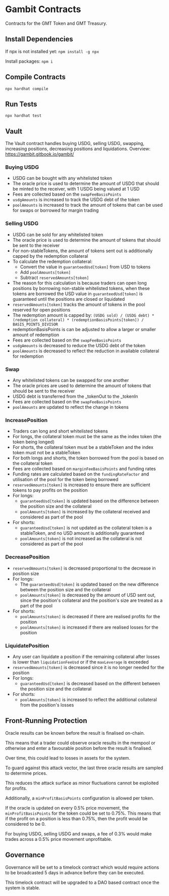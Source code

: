 # Gambit Contracts
Contracts for the GMT Token and GMT Treasury.

## Install Dependencies
If npx is not installed yet:
`npm install -g npx`

Install packages:
`npm i`

## Compile Contracts
`npx hardhat compile`

## Run Tests
`npx hardhat test`

## Vault
The Vault contract handles buying USDG, selling USDG, swapping, increasing positions, decreasing positions and liquidations.
Overview: https://gambit.gitbook.io/gambit/

### Buying USDG
- USDG can be bought with any whitelisted token
- The oracle price is used to determine the amount of USDG that should be minted to the receiver, with 1 USDG being valued at 1 USD
- Fees are collected based on the `swapFeeBasisPoints`
- `usdgAmounts` is increased to track the USDG debt of the token
- `poolAmounts` is increased to track the amount of tokens that can be used for swaps or borrowed for margin trading

### Selling USDG
- USDG can be sold for any whitelisted token
- The oracle price is used to determine the amount of tokens that should be sent to the receiver
- For non-stableTokens, the amount of tokens sent out is additionally capped by the redemption collateral
- To calculate the redemption collateral:
  - Convert the value in `guaranteedUsd[token]` from USD to tokens
  - Add `poolAmounts[token]`
  - Subtract `reservedAmounts[token]`
- The reason for this calculation is because traders can open long positions by borrowing non-stable whitelisted tokens, when these tokens are borrowed the USD value in `guaranteedUsd[token]` is guaranteed until the positions are closed or liquidated
- `reservedAmounts[token]` tracks the amount of tokens in the pool reserved for open positions
- The redemption amount is capped by: `(USDG sold) / (USDG debt) * (redemption collateral) * (redemptionBasisPoints[token]) / BASIS_POINTS_DIVISOR`
- redemptionBasisPoints is can be adjusted to allow a larger or smaller amount of redemption
- Fees are collected based on the `swapFeeBasisPoints`
- `usdgAmounts` is decreased to reduce the USDG debt of the token
- `poolAmounts` is decreased to reflect the reduction in available collateral for redemption

### Swap
- Any whitelisted tokens can be swapped for one another
- The oracle prices are used to determine the amount of tokens that should be sent to the receiver
- USDG debt is transferred from the _tokenOut to the _tokenIn
- Fees are collected based on the `swapFeeBasisPoints`
- `poolAmounts` are updated to reflect the change in tokens

### IncreasePosition
- Traders can long and short whitelisted tokens
- For longs, the collateral token must be the same as the index token (the token being longed)
- For shorts, the collateral token must be a stableToken and the index token must not be a stableToken
- For both longs and shorts, the token borrowed from the pool is based on the collateral token
- Fees are collected based on `marginFeeBasisPoints` and funding rates
- Funding rates are calculated based on the `fundingRateFactor` and utilisation of the pool for the token being borrowed
- `reservedAmounts[token]` is increased to ensure there are sufficient tokens to pay profits on the position
- For longs:
  - `guaranteedUsd[token]` is updated based on the difference between the position size and the collateral
  - `poolAmounts[token]` is increased by the collateral received and considered as part of the pool
- For shorts:
  - `guaranteedUsd[token]` is not updated as the collateral token is a stableToken, and no USD amount is additionally guaranteed
  - `poolAmounts[token]` is not increased as the collateral is not considered as part of the pool

### DecreasePosition
- `reservedAmounts[token]` is decreased proportional to the decrease in position size
- For longs:
  - The `guaranteedUsd[token]` is updated based on the new difference between the position size and the collateral
  - `poolAmounts[token]` is decreased by the amount of USD sent out, since the position's collateral and the position's size are treated as a part of the pool
- For shorts:
  - `poolAmounts[token]` is decreased if there are realised profits for the position
  - `poolAmounts[token]` is increased if there are realised losses for the position

### LiquidatePosition
- Any user can liquidate a position if the remaining collateral after losses is lower than `liquidationFeeUsd` or if the `maxLeverage` is exceeded
- `reservedAmounts[token]` is decreased since it is no longer needed for the position
- For longs:
  - `guaranteedUsd[token]` is decreased based on the different between the position size and the collateral
- For shorts:
  - `poolAmounts[token]` is increased to reflect the additional collateral from the position's losses

## Front-Running Protection
Oracle results can be known before the result is finalised on-chain.

This means that a trader could observe oracle results in the mempool or otherwise and enter a favourable position before the result is finalised.

Over time, this could lead to losses in assets for the system.

To guard against this attack vector, the last three oracle results are sampled to determine prices.

This reduces the attack surface as minor fluctuations cannot be exploited for profits.

Additionally, a `minProfitBasisPoints` configuration is allowed per token.

If the oracle is updated on every 0.5% price movement, the `minProfitBasisPoints` for the token could be set to 0.75%.
This means that if the profit on a position is less than 0.75%, then the profit would be considered to be 0.

For buying USDG, selling USDG and swaps, a fee of 0.3% would make trades across a 0.5% price movement unprofitable.

## Governance
Governance will be set to a timelock contract which would require actions to be broadcasted 5 days in advance before they can be executed.

This timelock contract will be upgraded to a DAO based contract once the system is stable.
